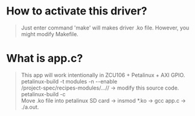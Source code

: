 # How to activate this driver?
> Just enter command 'make' will makes driver .ko file. However, you might modify Makefile.
# What is app.c?
> This app will work intentionally in ZCU106 + Petalinux + AXI GPIO. <br>
> petalinux-build -t modules -n <module name> --enable <br>
> <petalinux-project directory>/project-spec/recipes-modules/.../<module name>/<module name.c> -> modify this source code. <br>
> petalinux-build -c <module name> <br>
> Move .ko file into petalinux SD card -> insmod *.ko -> gcc app.c -> ./a.out. 
